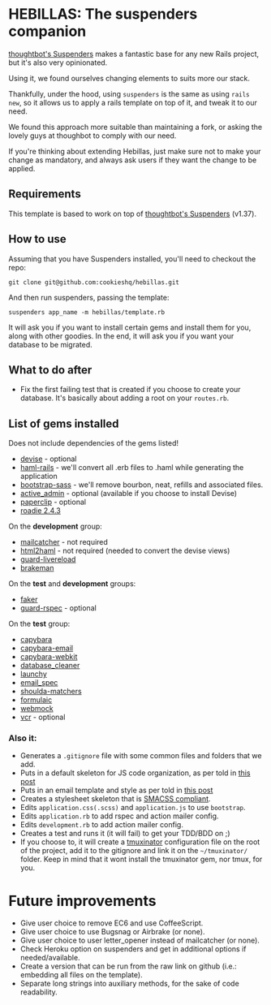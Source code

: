 HEBILLAS: The suspenders companion
===================================

[thoughtbot's Suspenders](https://github.com/thoughtbot/suspenders) makes a fantastic base for any new Rails project, but it's also very opinionated.

Using it, we found ourselves changing elements to suits more our stack.

Thankfully, under the hood, using `suspenders` is the same as using `rails new`, so it allows us to apply a rails template on top of it, and tweak it to our need.

We found this approach more suitable than maintaining a fork, or asking the lovely guys at thoughbot to comply with our need.

If you're thinking about extending Hebillas, just make sure not to make your change as mandatory, and always ask users if they want the change to be applied.

Requirements
------------

This template is based to work on top of [thoughtbot's Suspenders](https://github.com/thoughtbot/suspenders) (v1.37).

How to use
----------

Assuming that you have Suspenders installed, you'll need to checkout the repo:

```
git clone git@github.com:cookieshq/hebillas.git
```

And then run suspenders, passing the template:

```
suspenders app_name -m hebillas/template.rb
```

It will ask you if you want to install certain gems and install them for you, along with other goodies. In the end, it will ask you if you want your database to be migrated.

What to do after
----------------

* Fix the first failing test that is created if you choose to create your database. It's basically about adding a root on your `routes.rb`.

List of gems installed
----------------------

Does not include dependencies of the gems listed!

* [devise](https://github.com/plataformatec/devise) - optional
* [haml-rails](https://github.com/indirect/haml-rails) - we'll convert all .erb files to .haml while generating the application
* [bootstrap-sass](https://github.com/twbs/bootstrap-sass) - we'll remove bourbon, neat, refills and associated files.
* [active_admin](https://github.com/activeadmin/activeadmin) - optional (available if you choose to install Devise)
* [paperclip](https://github.com/thoughtbot/paperclip) - optional
* [roadie 2.4.3](https://github.com/Mange/roadie/tree/2-4-stable)

On the **development** group:
* [mailcatcher](https://github.com/sj26/mailcatcher) - not required
* [html2haml](https://github.com/haml/html2haml) - not required (needed to convert the devise views)
* [guard-livereload](https://github.com/guard/guard-livereload)
* [brakeman](https://github.com/presidentbeef/brakeman)

On the **test** and **development** groups:
* [faker](https://github.com/stympy/faker)
* [guard-rspec](https://github.com/guard/guard-rspec) - optional

On the **test** group:
* [capybara](https://github.com/jnicklas/capybara)
* [capybara-email](https://github.com/dockyard/capybara-email)
* [capybara-webkit](https://github.com/thoughtbot/capybara-webkit)
* [database_cleaner](https://github.com/DatabaseCleaner/database_cleaner)
* [launchy](https://github.com/copiousfreetime/launchy)
* [email_spec](https://github.com/bmabey/email-spec/)
* [shoulda-matchers](https://github.com/thoughtbot/shoulda-matchers)
* [formulaic](https://github.com/thoughtbot/formulaic)
* [webmock](https://github.com/bblimke/webmock)
* [vcr](https://github.com/vcr/vcr) - optional

### Also it:

* Generates a `.gitignore` file with some common files and folders that we add.
* Puts in a default skeleton for JS code organization, as per told in [this post](http://cookieshq.co.uk/posts/write-maintainable-javascript-in-rails/)
* Puts in an email template and style as per told in [this post](http://cookieshq.co.uk/posts/how-to-style-emails-with-rails-and-roadie/)
* Creates a stylesheet skeleton that is [SMACSS compliant](https://smacss.com/book/categorizing).
* Edits `application.css(.scss)` and `application.js` to use `bootstrap`.
* Edits `application.rb` to add rspec and action mailer config.
* Edits `development.rb` to add action mailer config.
* Creates a test and runs it (it will fail) to get your TDD/BDD on ;)
* If you choose to, it will create a [tmuxinator](https://github.com/tmuxinator/tmuxinator) configuration file on the root of the project, add it to the gitignore and link it on the `~/tmuxinator/` folder. Keep in mind that it wont install the tmuxinator gem, nor tmux, for you.

Future improvements
====================

* Give user choice to remove EC6 and use CoffeeScript.
* Give user choice to use Bugsnag or Airbrake (or none).
* Give user choice to user letter_opener instead of mailcatcher (or none).
* Check Heroku option on suspenders and get in additional options if needed/available.
* Create a version that can be run from the raw link on github (i.e.: embedding all files on the template).
* Separate long strings into auxiliary methods, for the sake of code readability.
